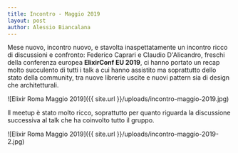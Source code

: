 ```yaml
---
title: Incontro - Maggio 2019
layout: post
author: Alessio Biancalana
---
```


Mese nuovo, incontro nuovo, e stavolta inaspettatamente un incontro ricco di discussioni e confronto: Federico Caprari e Claudio D'Alicandro, freschi della conferenza europea **ElixirConf EU 2019**, ci hanno portato un recap molto succulento di tutti i talk a cui hanno assistito ma soprattutto dello stato della community, tra nuove librerie uscite e nuovi pattern sia di design che architetturali.

![Elixir Roma Maggio 2019]({{ site.url }}/uploads/incontro-maggio-2019.jpg)

Il meetup è stato molto ricco, soprattutto per quanto riguarda la discussione successiva al talk che ha coinvolto tutto il gruppo.

![Elixir Roma Maggio 2019]({{ site.url }}/uploads/incontro-maggio-2019-2.jpg)
